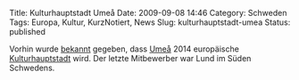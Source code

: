 Title: Kulturhauptstadt Umeå
Date: 2009-09-08 14:46
Category: Schweden
Tags: Europa, Kultur, KurzNotiert, News
Slug: kulturhauptstadt-umea
Status: published

Vorhin wurde
[bekannt](http://www.svd.se/kulturnoje/nyheter/artikel_3486667.svd)
gegeben, dass [Umeå](http://de.wikipedia.org/wiki/Ume%C3%A5) 2014
europäische
[Kulturhauptstadt](http://de.wikipedia.org/wiki/Europäische_Kulturhauptstadt)
wird. Der letzte Mitbewerber war Lund im Süden Schwedens.

